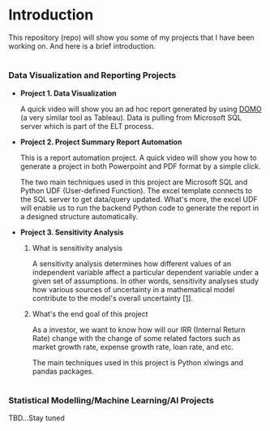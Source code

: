 # Introduction 

This repository (repo) will show you some of my projects that I have been working on. And here is a brief introduction.
#  
### Data Visualization and Reporting Projects

+ **Project 1. Data Visualization** 
  
  A quick video will show you an ad hoc report generated by using [DOMO](https://www.domo.com/) (a very similar tool as Tableau). Data is pulling from Microsoft SQL server which is part of the ELT process.
  
 
+ **Project 2. Project Summary Report Automation** 
  
  This is a report automation project. A quick video will show you how to generate a project in both Powerpoint and PDF format by a simple click. 
  
  The two main techniques used in this project are Microsoft SQL and Python UDF (User-defined Function). The excel template connects to the SQL server to get data/query updated. What's more, the excel UDF will enable us to 
  run the backend Python code to generate the report in a designed structure automatically.
  
  
+ **Project 3. Sensitivity Analysis** 

    1) What is sensitivity analysis
        
       A sensitivity analysis determines how different values of an independent variable affect a particular dependent variable under a given set of assumptions. In other words, sensitivity analyses study how various sources of uncertainty in a mathematical model contribute to the model's overall uncertainty [[1]](https://www.investopedia.com/terms/s/sensitivityanalysis.asp). 
       
    2) What's the end goal of this project
    
       As a investor, we want to know how will our IRR (Internal Return Rate) change with the change of some related factors such as market growth rate, expense growth rate, loan rate, and etc.
       
       The main techniques used in this project is Python xlwings and pandas packages.
#  

### Statistical Modelling/Machine Learning/AI Projects
  TBD...Stay tuned
#  